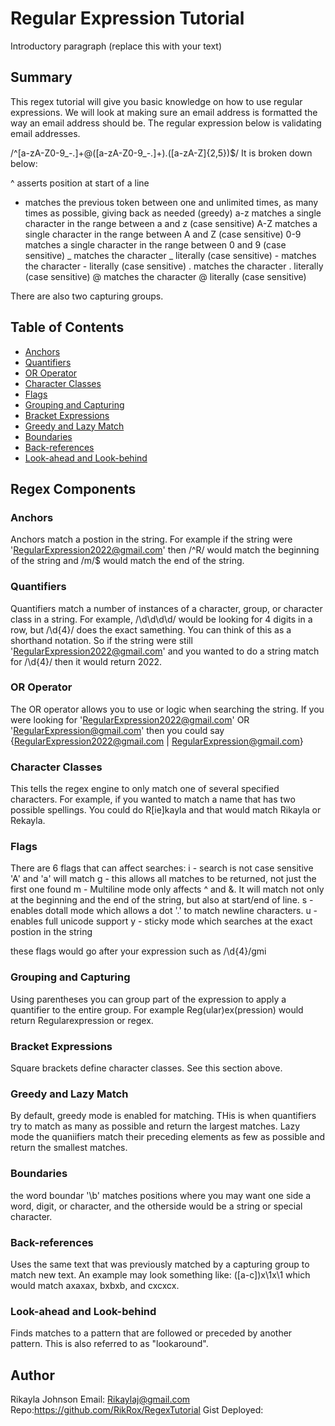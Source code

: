 # Regular Expression Tutorial

Introductory paragraph (replace this with your text)

## Summary

This regex tutorial will give you basic knowledge on how to use regular expressions.  We will look at making sure an email address is formatted the way an email address should be.
The regular expression below is validating email addresses.

/^[a-zA-Z0-9_\-\.]+@([a-zA-Z0-9_\-\.]+)\.([a-zA-Z]{2,5})$/
It is broken down below:

^ asserts position at start of a line
+ matches the previous token between one and unlimited times, as many times as possible, giving back as needed (greedy)
a-z matches a single character in the range between a and z (case sensitive)
A-Z matches a single character in the range between A and Z (case sensitive)
0-9 matches a single character in the range between 0 and 9 (case sensitive)
_ matches the character _ literally (case sensitive)
\- matches the character - literally (case sensitive)
\. matches the character . literally (case sensitive)
@ matches the character @ literally (case sensitive)

There are also two capturing groups. 


## Table of Contents

- [Anchors](#anchors)
- [Quantifiers](#quantifiers)
- [OR Operator](#or-operator)
- [Character Classes](#character-classes)
- [Flags](#flags)
- [Grouping and Capturing](#grouping-and-capturing)
- [Bracket Expressions](#bracket-expressions)
- [Greedy and Lazy Match](#greedy-and-lazy-match)
- [Boundaries](#boundaries)
- [Back-references](#back-references)
- [Look-ahead and Look-behind](#look-ahead-and-look-behind)

## Regex Components

### Anchors
Anchors match a postion in the string. For example if the string were 'RegularExpression2022@gmail.com' then /^R/ would match the beginning of the string and /m/$ would match the end of the string.

### Quantifiers
Quantifiers match a number of instances of a character, group, or character class in a string. For example, /\d\d\d\d\/ would be looking for 4 digits in a row, but /\d{4}/ does the exact samething. You can think of this as a shorthand notation. So if the string were still 'RegularExpression2022@gmail.com' and you wanted to do a string match for /\d{4}/ then it would return 2022.

### OR Operator
The OR operator allows you to use or logic when searching the string. If you were looking for 'RegularExpression2022@gmail.com' OR 'RegularExpression@gmail.com' then you could say {RegularExpression2022@gmail.com | RegularExpression@gmail.com}

### Character Classes
This tells the regex engine to only match one of several specified characters. For example, if you wanted to match a name that has two possible spellings. You could do R[ie]kayla and that would match Rikayla or Rekayla. 

### Flags
There are 6 flags that can affect searches:
i - search is not case sensitive 'A' and 'a' will match
g - this allows all matches to be returned, not just the first one found
m - Multiline mode only affects ^ and &. It will match not only at the beginning and the end of the string, but also at start/end of line.
s - enables dotall mode which allows a dot '.' to match newline characters.
u - enables full unicode support
y - sticky mode which searches at the exact postion in the string

these flags would go after your expression such as /\d{4}/gmi

### Grouping and Capturing
Using parentheses you can group part of the expression to apply a quantifier to the entire group. For example Reg(ular)ex(pression) would return Regularexpression or regex.

### Bracket Expressions
Square brackets define character classes. See this section above. 

### Greedy and Lazy Match
By default, greedy mode is enabled for matching. THis is when quantifiers try to match as many as possible and return the largest matches. Lazy mode the quaniifiers match their preceding elements as few as possible and return the smallest matches. 

### Boundaries
the word boundar '\b' matches positions where you may want one side a word, digit, or character, and the otherside would be a string or special character.

### Back-references
Uses the same text that was previously matched by a capturing group to match new text. An example may look something like:  ([a-c])x\1x\1 which would match axaxax, bxbxb, and cxcxcx.

### Look-ahead and Look-behind
Finds matches to a pattern that are followed or preceded by another pattern. This is also referred to as "lookaround". 

## Author

Rikayla Johnson
Email: Rikaylaj@gmail.com
Repo:https://github.com/RikRox/RegexTutorial
Gist Deployed:  
